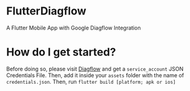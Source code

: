 # FlutterDiagflow
A Flutter Mobile App with Google Diagflow Integration

# How do I get started?
Before doing so, please visit [Diagflow](https://dialogflow.com/) and get a `service_account` JSON Credentials File. Then, add it inside your `assets` folder with the name of `credentials.json`. Then, run `flutter build [platform; apk or ios]`
